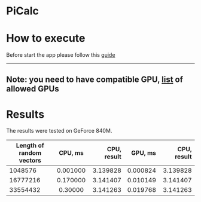 # PiCalc

# How to execute

Before start the app please follow this [guide](https://docs.nvidia.com/cuda/cuda-installation-guide-microsoft-windows/index.html)

---
Note: you need to have compatible GPU, [list](https://developer.nvidia.com/cuda-gpus) of allowed GPUs
---

# Results

The results were tested on GeForce 840M.

| Length of random vectors   | CPU, ms       | CPU, result | GPU, ms  | CPU, result |  
| -------------              |:-------------:| -----:      | -----:   | -----:      |
|  1048576                   | 0.001000      | 3.139828    | 0.000824 | 3.139828    |  
| 16777216                   | 0.170000      | 3.141407    | 0.010149 | 3.141407    |
| 33554432                   | 0.30000       | 3.141263    | 0.019768 | 3.141263    |

